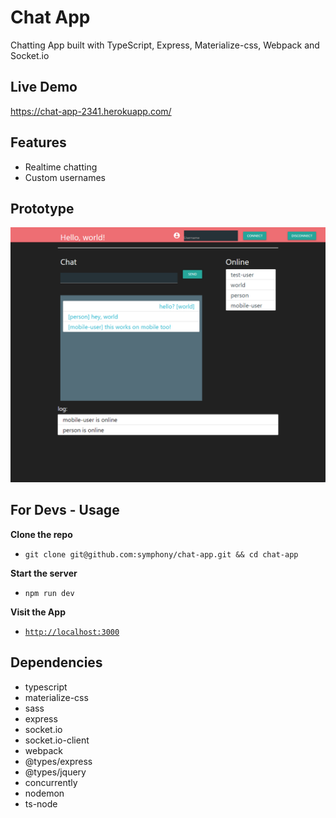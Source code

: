 # Chat App
Chatting App built with TypeScript, Express, Materialize-css, Webpack and Socket.io

## Live Demo
https://chat-app-2341.herokuapp.com/

## Features
- Realtime chatting
- Custom usernames

## Prototype
<img alt="initial functionality of app: navbar, greeting, chatbox, online userlist" src="_docs/01-chatting.png?raw=true" width="800" name="Dashboard" ></img>

## For Devs - Usage
**Clone the repo** 
- `git clone git@github.com:symphony/chat-app.git && cd chat-app`

**Start the server**
- `npm run dev`

**Visit the App**
- [`http://localhost:3000`](http://localhost:3000)

## Dependencies
- typescript
- materialize-css
- sass
- express
- socket.io
- socket.io-client
- webpack
- @types/express
- @types/jquery
- concurrently
- nodemon
- ts-node